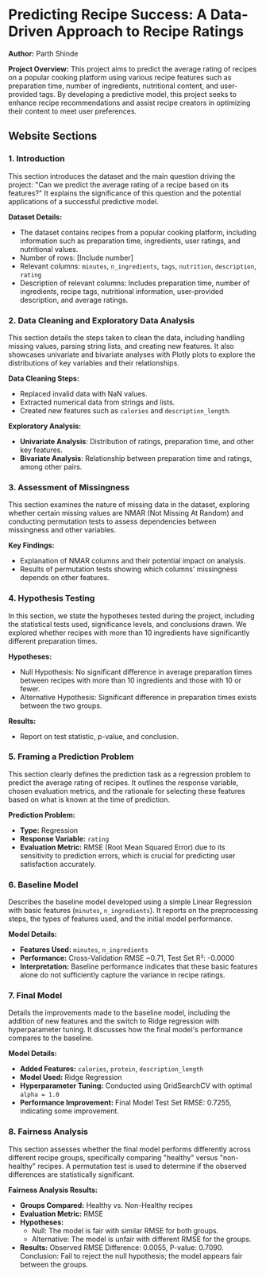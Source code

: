 # Predicting Recipe Success: A Data-Driven Approach to Recipe Ratings

**Author:** Parth Shinde

**Project Overview:**
This project aims to predict the average rating of recipes on a popular cooking platform using various recipe features such as preparation time, number of ingredients, nutritional content, and user-provided tags. By developing a predictive model, this project seeks to enhance recipe recommendations and assist recipe creators in optimizing their content to meet user preferences.

## Website Sections

### 1. Introduction
This section introduces the dataset and the main question driving the project: "Can we predict the average rating of a recipe based on its features?" It explains the significance of this question and the potential applications of a successful predictive model.

**Dataset Details:**
- The dataset contains recipes from a popular cooking platform, including information such as preparation time, ingredients, user ratings, and nutritional values.
- Number of rows: [Include number]
- Relevant columns: `minutes`, `n_ingredients`, `tags`, `nutrition`, `description`, `rating`
- Description of relevant columns: Includes preparation time, number of ingredients, recipe tags, nutritional information, user-provided description, and average ratings.

### 2. Data Cleaning and Exploratory Data Analysis
This section details the steps taken to clean the data, including handling missing values, parsing string lists, and creating new features. It also showcases univariate and bivariate analyses with Plotly plots to explore the distributions of key variables and their relationships.

**Data Cleaning Steps:**
- Replaced invalid data with NaN values.
- Extracted numerical data from strings and lists.
- Created new features such as `calories` and `description_length`.

**Exploratory Analysis:**
- **Univariate Analysis**: Distribution of ratings, preparation time, and other key features.
- **Bivariate Analysis**: Relationship between preparation time and ratings, among other pairs.

### 3. Assessment of Missingness
This section examines the nature of missing data in the dataset, exploring whether certain missing values are NMAR (Not Missing At Random) and conducting permutation tests to assess dependencies between missingness and other variables.

**Key Findings:**
- Explanation of NMAR columns and their potential impact on analysis.
- Results of permutation tests showing which columns' missingness depends on other features.

### 4. Hypothesis Testing
In this section, we state the hypotheses tested during the project, including the statistical tests used, significance levels, and conclusions drawn. We explored whether recipes with more than 10 ingredients have significantly different preparation times.

**Hypotheses:**
- Null Hypothesis: No significant difference in average preparation times between recipes with more than 10 ingredients and those with 10 or fewer.
- Alternative Hypothesis: Significant difference in preparation times exists between the two groups.

**Results:**
- Report on test statistic, p-value, and conclusion.

### 5. Framing a Prediction Problem
This section clearly defines the prediction task as a regression problem to predict the average rating of recipes. It outlines the response variable, chosen evaluation metrics, and the rationale for selecting these features based on what is known at the time of prediction.

**Prediction Problem:**
- **Type:** Regression
- **Response Variable:** `rating`
- **Evaluation Metric:** RMSE (Root Mean Squared Error) due to its sensitivity to prediction errors, which is crucial for predicting user satisfaction accurately.

### 6. Baseline Model
Describes the baseline model developed using a simple Linear Regression with basic features (`minutes`, `n_ingredients`). It reports on the preprocessing steps, the types of features used, and the initial model performance.

**Model Details:**
- **Features Used:** `minutes`, `n_ingredients`
- **Performance:** Cross-Validation RMSE ~0.71, Test Set R²: -0.0000
- **Interpretation:** Baseline performance indicates that these basic features alone do not sufficiently capture the variance in recipe ratings.

### 7. Final Model
Details the improvements made to the baseline model, including the addition of new features and the switch to Ridge regression with hyperparameter tuning. It discusses how the final model's performance compares to the baseline.

**Model Details:**
- **Added Features:** `calories`, `protein`, `description_length`
- **Model Used:** Ridge Regression
- **Hyperparameter Tuning:** Conducted using GridSearchCV with optimal `alpha = 1.0`
- **Performance Improvement:** Final Model Test Set RMSE: 0.7255, indicating some improvement.

### 8. Fairness Analysis
This section assesses whether the final model performs differently across different recipe groups, specifically comparing "healthy" versus "non-healthy" recipes. A permutation test is used to determine if the observed differences are statistically significant.

**Fairness Analysis Results:**
- **Groups Compared:** Healthy vs. Non-Healthy recipes
- **Evaluation Metric:** RMSE
- **Hypotheses:**
  - Null: The model is fair with similar RMSE for both groups.
  - Alternative: The model is unfair with different RMSE for the groups.
- **Results:** Observed RMSE Difference: 0.0055, P-value: 0.7090. Conclusion: Fail to reject the null hypothesis; the model appears fair between the groups.

